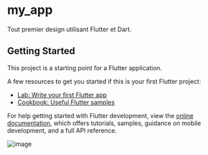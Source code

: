 # my_app

Tout premier design utilisant Flutter et Dart.


## Getting Started

This project is a starting point for a Flutter application.

A few resources to get you started if this is your first Flutter project:

- [Lab: Write your first Flutter app](https://docs.flutter.dev/get-started/codelab)
- [Cookbook: Useful Flutter samples](https://docs.flutter.dev/cookbook)

For help getting started with Flutter development, view the
[online documentation](https://docs.flutter.dev/), which offers tutorials,
samples, guidance on mobile development, and a full API reference.

![image](https://github.com/IbraZaou/Flutter_Course/assets/107760977/b6a03b87-e4e5-4d65-97c7-0fb0927de3eb)
